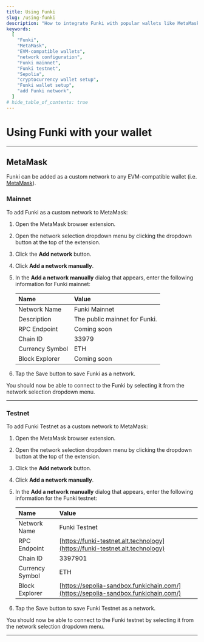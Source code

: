 ```yaml
---
title: Using Funki
slug: /using-funki
description: "How to integrate Funki with popular wallets like MetaMask, covering both mainnet and testnet configurations."
keywords:
  [
    "Funki",
    "MetaMask",
    "EVM-compatible wallets",
    "network configuration",
    "Funki mainnet",
    "Funki testnet",
    "Sepolia",
    "cryptocurrency wallet setup",
    "Funki wallet setup",
    "add Funki network",
  ]
# hide_table_of_contents: true
---
```


# Using Funki with your wallet

---

## MetaMask

Funki can be added as a custom network to any EVM-compatible wallet (i.e. [MetaMask](https://chrome.google.com/webstore/detail/metamask/nkbihfbeogaeaoehlefnkodbefgpgknn)).

### Mainnet

To add Funki as a custom network to MetaMask:

1. Open the MetaMask browser extension.
2. Open the network selection dropdown menu by clicking the dropdown button at the top of the extension.
3. Click the **Add network** button.
4. Click **Add a network manually**.
5. In the **Add a network manually** dialog that appears, enter the following information for Funki mainnet:

   | Name            | Value                                                  |
   | :-------------- | :----------------------------------------------------- |
   | Network Name    | Funki Mainnet                                          |
   | Description     | The public mainnet for Funki.                          |
   | RPC Endpoint    | Coming soon   |
   | Chain ID        | 33979                                                  |
   | Currency Symbol | ETH                                                    |
   | Block Explorer  | Coming soon |

6. Tap the Save button to save Funki as a network.

You should now be able to connect to the Funki by selecting it from the network selection dropdown menu.

---

### Testnet

To add Funki Testnet as a custom network to MetaMask:

1. Open the MetaMask browser extension.
2. Open the network selection dropdown menu by clicking the dropdown button at the top of the extension.
3. Click the **Add network** button.
4. Click **Add a network manually**.
5. In the **Add a network manually** dialog that appears, enter the following information for the Funki testnet:

   | Name            | Value                                                                |
   | :-------------- | :--------------------------------------------------------------------- |
   | Network Name    | Funki Testnet                                                          |
   | RPC Endpoint    | [https://funki-testnet.alt.technology](https://funki-testnet.alt.technology)                   |
   | Chain ID        | 3397901                                                                  |
   | Currency Symbol | ETH                                                                    |
   | Block Explorer  | [https://sepolia-sandbox.funkichain.com/](https://sepolia-sandbox.funkichain.com/) |

6. Tap the Save button to save Funki Testnet as a network.

You should now be able to connect to the Funki testnet by selecting it from the network selection dropdown menu.

---
